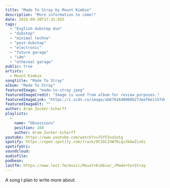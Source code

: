 ```yaml
---
title: "Made To Stray by Mount Kimbie"
description: "More information to come!"
date: 2015-09-30T17:31:50Z
tags:
  - "English dubstep duo"
  - "dubstep"
  - "minimal techno"
  - "post-dubstep"
  - "electronic"
  - "future garage"
  - "idm"
  - "ethereal garage"
public: true
artists:
  - Mount Kimbie
songtitle: "Made To Stray"
album: "Made To Stray"
featuredImage: "made-to-stray.jpeg"
featuredImageCredit: "Image is used from album for review purposes."
featuredImageLink: "https://i.scdn.co/image/ab67616d0000b273eef6e115fd6a7782df30358b"
featuredImageAlt: ""
author: Aram Zucker-Scharff
playlists:
  -
    name: "Obsessions"
    position: 168
    author: Aram Zucker-Scharff
youtube: https://www.youtube.com/watch?v=7SfFInoSotg
spotify: https://open.spotify.com/track/6t3GC2nW76Lqx3kAwZixUi
spotifyUri: 
soundcloud:
audiofile:
podbean:
lastfm: https://www.last.fm/music/Mount+Kimbie/_/Made+to+Stray
---
```


A song I plan to write more about.
		